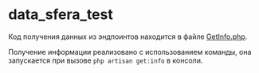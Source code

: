 # data_sfera_test

Код получения данных из эндпоинтов находится в файле [GetInfo.php](https://github.com/vasiliy-poperekov/data_sfera_test/blob/main/app/Console/Commands/GetInfo.php).

Получение информации реализовано с использованием команды, она запускается при вызове `php artisan get:info` в консоли.